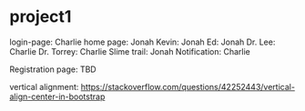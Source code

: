 # project1

login-page: Charlie
home page: Jonah
Kevin: Jonah
Ed: Jonah
Dr. Lee: Charlie
Dr. Torrey: Charlie
Slime trail: Jonah
Notification: Charlie

Registration page: TBD

vertical alignment:
https://stackoverflow.com/questions/42252443/vertical-align-center-in-bootstrap
